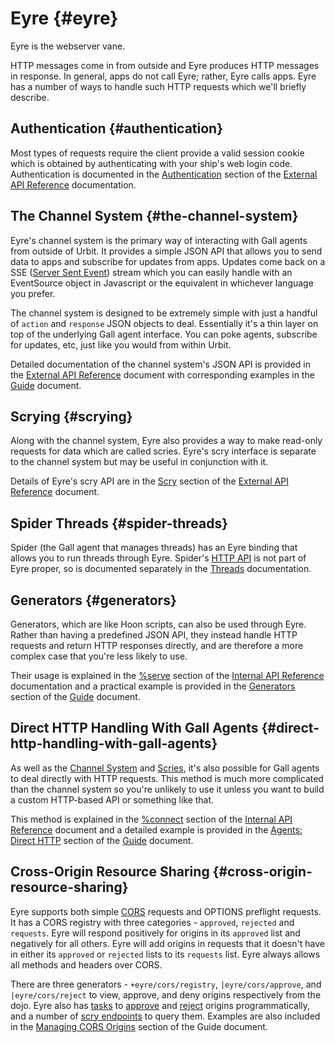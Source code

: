 # Eyre {#eyre}

Eyre is the webserver vane.

HTTP messages come in from outside and Eyre produces HTTP messages in response. In general, apps do not call Eyre; rather, Eyre calls apps. Eyre has a number of ways to handle such HTTP requests which we'll briefly describe.

## Authentication {#authentication}

Most types of requests require the client provide a valid session cookie which is obtained by authenticating with your ship's web login code. Authentication is documented in the [Authentication](reference/external-api-ref.md#authentication) section of the [External API Reference](reference/external-api-ref.md) documentation.

## The Channel System {#the-channel-system}

Eyre's channel system is the primary way of interacting with Gall agents from outside of Urbit. It provides a simple JSON API that allows you to send data to apps and subscribe for updates from apps. Updates come back on a SSE ([Server Sent Event](https://html.spec.whatwg.org/#server-sent-events)) stream which you can easily handle with an EventSource object in Javascript or the equivalent in whichever language you prefer.

The channel system is designed to be extremely simple with just a handful of `action` and `response` JSON objects to deal. Essentially it's a thin layer on top of the underlying Gall agent interface. You can poke agents, subscribe for updates, etc, just like you would from within Urbit.

Detailed documentation of the channel system's JSON API is provided in the [External API Reference](reference/external-api-ref.md) document with corresponding examples in the [Guide](guides/guide.md#using-the-channel-system) document.

## Scrying {#scrying}

Along with the channel system, Eyre also provides a way to make read-only requests for data which are called scries. Eyre's scry interface is separate to the channel system but may be useful in conjunction with it.

Details of Eyre's scry API are in the [Scry](reference/external-api-ref.md#scry) section of the [External API Reference](reference/external-api-ref.md) document.

## Spider Threads {#spider-threads}

Spider (the Gall agent that manages threads) has an Eyre binding that allows you to run threads through Eyre. Spider's [HTTP API](../../../userspace/threads/guides/http-api.md) is not part of Eyre proper, so is documented separately in the [Threads](../../../userspace/threads) documentation.

## Generators {#generators}

Generators, which are like Hoon scripts, can also be used through Eyre. Rather than having a predefined JSON API, they instead handle HTTP requests and return HTTP responses directly, and are therefore a more complex case that you're less likely to use.

Their usage is explained in the [%serve](reference/tasks.md#serve) section of the [Internal API Reference](reference/tasks.md) documentation and a practical example is provided in the [Generators](guides/guide.md#generators) section of the [Guide](guides/guide.md) document.

## Direct HTTP Handling With Gall Agents {#direct-http-handling-with-gall-agents}

As well as the [Channel System](#the-channel-system) and [Scries](#scrying), it's also possible for Gall agents to deal directly with HTTP requests. This method is much more complicated than the channel system so you're unlikely to use it unless you want to build a custom HTTP-based API or something like that.

This method is explained in the [%connect](reference/tasks.md#connect) section of the [Internal API Reference](reference/tasks.md) document and a detailed example is provided in the [Agents: Direct HTTP](guides/guide.md#agents-direct-http) section of the [Guide](guides/guide.md) document.

## Cross-Origin Resource Sharing {#cross-origin-resource-sharing}

Eyre supports both simple [CORS](https://developer.mozilla.org/en-US/docs/Web/HTTP/CORS) requests and OPTIONS preflight requests. It has a CORS registry with three categories - `approved`, `rejected` and `requests`. Eyre will respond positively for origins in its `approved` list and negatively for all others. Eyre will add origins in requests that it doesn't have in either its `approved` or `rejected` lists to its `requests` list. Eyre always allows all methods and headers over CORS.

There are three generators - `+eyre/cors/registry`, `|eyre/cors/approve`, and `|eyre/cors/reject` to view, approve, and deny origins respectively from the dojo. Eyre also has [tasks](reference/tasks.md) to [approve](reference/tasks.md#approve-origin) and [reject](reference/tasks.md#reject-origin) origins programmatically, and a number of [scry endpoints](reference/scry.md) to query them. Examples are also included in the [Managing CORS Origins](guides/guide.md#managing-cors-origins) section of the Guide document.
